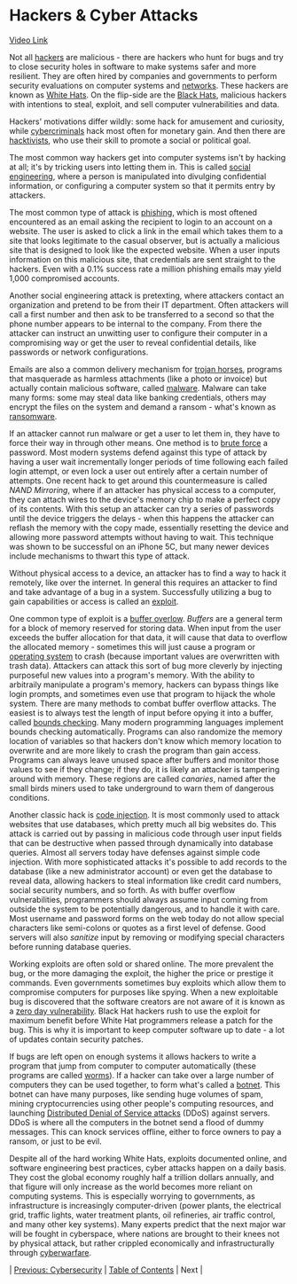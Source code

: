 # Hackers & Cyber Attacks
[Video Link](https://youtu.be/_GzE99AmAQU)

Not all [hackers](../glossary/README.md#security-hacker) are malicious - there are hackers who hunt for bugs and try to close security holes in software to make systems safer and more resilient. They are often hired by companies and governments to perform security evaluations on computer systems and [networks](../glossary/README.md#computer-network). These hackers are known as [White Hats](../glossary/README.md#white-hat). On the flip-side are the [Black Hats](../glossary/README.md#black-hat), malicious hackers with intentions to steal, exploit, and sell computer vulnerabilities and data.

Hackers' motivations differ wildly: some hack for amusement and curiosity, while [cybercriminals](../glossary/README.md#cybercrime) hack most often for monetary gain. And then there are [hacktivists](../glossary/README.md#hacktivism), who use their skill to promote a social or political goal.

The most common way hackers get into computer systems isn't by hacking at all; it's by tricking users into letting them in. This is called [social engineering](../glossary/README.md#social-engineering), where a person is manipulated into divulging confidential information, or configuring a computer system so that it permits entry by attackers.

The most common type of attack is [phishing](../glossary/README.md#phishing), which is most oftened encountered as an email asking the recipient to login to an account on a website. The user is asked to click a link in the email which takes them to a site that looks legitimate to the casual observer, but is actually a malicious site that is designed to look like the expected website. When a user inputs information on this malicious site, that credentials are sent straight to the hackers. Even with a 0.1% success rate a million phishing emails may yield 1,000 compromised accounts.

Another social engineering attack is pretexting, where attackers contact an organization and pretend to be from their IT department. Often attackers will call a first number and then ask to be transferred to a second so that the phone number appears to be internal to the company. From there the attacker can instruct an unwitting user to configure their computer in a compromising way or get the user to reveal confidential details, like passwords or network configurations.

Emails are also a common delivery mechanism for [trojan horses](../glossary/README.md#trojan-horse), programs that masquerade as harmless attachments (like a photo or invoice) but actually contain malicious software, called [malware](../glossary/README.md#malware). Malware can take many forms: some may steal data like banking credentials, others may encrypt the files on the system and demand a ransom - what's known as [ransomware](../glossary/README.md#ransomware).

If an attacker cannot run malware or get a user to let them in, they have to force their way in through other means. One method is to [brute force](../glossary/README.md#brute-force-attack) a password. Most modern systems defend against this type of attack by having a user wait incrementally longer periods of time following each failed login attempt, or even lock a user out entirely after a certain number of attempts. One recent hack to get around this countermeasure is called _NAND Mirroring_, where if an attacker has physical access to a computer, they can attach wires to the device's memory chip to make a perfect copy of its contents. With this setup an attacker can try a series of passwords until the device triggers the delays - when this happens the attacker can reflash the memory with the copy made, essentially resetting the device and allowing more password attempts without having to wait. This technique was shown to be successful on an iPhone 5C, but many newer devices include mechanisms to thwart this type of attack. 

Without physical access to a device, an attacker has to find a way to hack it remotely, like over the internet. In general this requires an attacker to find and take advantage of a bug in a system. Successfully utilizing a bug to gain capabilities or access is called an [exploit](../glossary/README.md#exploit).

One common type of exploit is a [buffer overlow](../glossary/README.md#buffer-overflow). _Buffers_ are a general term for a block of memory reserved for storing data. When input from the user exceeds the buffer allocation for that data, it will cause that data to overflow the allocated memory - sometimes this will just cause a program or [operating system](../glossary/README.md#operating-system) to crash (because important values are overwritten with trash data). Attackers can attack this sort of bug more cleverly by  injecting purposeful new values into a program's memory. With the ability to arbitraily manipulate a program's memory, hackers can bypass things like login prompts, and sometimes even use that program to hijack the whole system. There are many methods to combat buffer overflow attacks. The easiest is to always test the length of input before opying it into a buffer, called [bounds checking](../glossary/README.md#bounds-checking). Many modern programming languages implement bounds checking automatically. Programs can also randomize the memory location of variables so that hackers don't know which memory location to overwrite and are more likely to crash the program than gain access. Programs can always leave unused space after buffers and monitor those values to see if they change; if they do, it is likely an attacker is tampering around with memory. These regions are called _canaries_, named after the small birds miners used to take underground to warn them of dangerous conditions.

Another classic hack is [code injection](../glossary/README.md#code-injection). It is most commonly used to attack websites that use databases, which pretty much all big websites do. This attack is carried out by passing in malicious code through user input fields that can be destructive when passed through dynamically into database queries. Almost all servers today have defenses against simple code injection. With more sophisticated attacks it's possible to add records to the database (like a new administrator account) or even get the database to reveal data, allowing hackers to steal information like credit card numbers, social security numbers, and so forth. As with buffer overflow vulnerabilities, programmers should always assume input coming from outside the system to be potentially dangerous, and to handle it with care. Most username and password forms on the web today do not allow special characters like semi-colons or quotes as a first level of defense. Good servers will also _sanitize_ input by removing or modifying special characters before running database queries.

Working exploits are often sold or shared online. The more prevalent the bug, or the more damaging the exploit, the higher the price or prestige it commands. Even governments sometimes buy exploits which allow them to compromise computers for purposes like spying. When a new exploitable bug is discovered that the software creators are not aware of it is known as a [zero day vulnerability](../glossary/README.md#zero-day). Black Hat hackers rush to use the exploit for maximum benefit before White Hat programmers release a patch for the bug. This is why it is important to keep computer software up to date - a lot of updates contain security patches.

If bugs are left open on enough systems it allows hackers to write a program that jump from computer to computer automatically (these programs are called [worms](../glossary/README.md#computer-worm)). If a hacker can take over a large number of computers they can be used together, to form what's called a [botnet](../glossary/README.md#botnet). This botnet can have many purposes, like sending huge volumes of spam, mining cryptocurrencies using other people's computing resources, and launching [Distributed Denial of Service attacks](../glossary/README.md#denial-of-service-attack) (DDoS) against servers. DDoS is where all the computers in the botnet send a flood of dummy messages. This can knock services offline, either to force owners to pay a ransom, or just to be evil.

Despite all of the hard working White Hats, exploits documented online, and software engineering best practices, cyber attacks happen on a daily basis. They cost the global economy roughly half a trillion dollars annually, and that figure will only increase as the world becomes more reliant on computing systems. This is especially worrying to governments, as infrastructure is increasingly computer-driven (power plants, the electrical grid, traffic lights, water treatment plants, oil refineries, air traffic control, and many other key systems). Many experts predict that the next major war will be fought in cyberspace, where nations are brought to their knees not by physical attack, but rather crippled economically and infrastructurally through [cyberwarfare](../glossary/README.md#cyberwarfare).

| [Previous: Cybersecurity](../31/README.md) | [Table of Contents](../README.md#table-of-contents) | Next |
